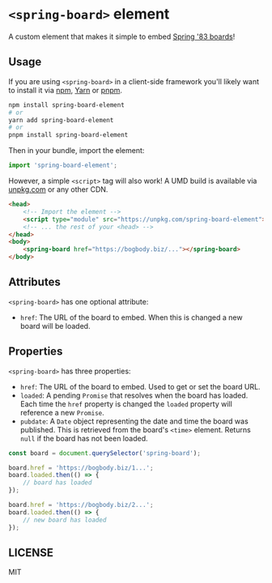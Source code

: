 # `<spring-board>` element

A custom element that makes it simple to embed [Spring '83 boards](https://github.com/robinsloan/spring-83)!

## Usage

If you are using `<spring-board>` in a client-side framework you'll likely want to install it via [npm](https://www.npmjs.com/), [Yarn](https://yarnpkg.com/) or [pnpm](https://pnpm.js.org/).

```sh
npm install spring-board-element
# or
yarn add spring-board-element
# or
pnpm install spring-board-element
```

Then in your bundle, import the element:

```js
import 'spring-board-element';
```

However, a simple `<script>` tag will also work! A UMD build is available via [unpkg.com](https://unpkg.com/) or any other CDN.

```html
<head>
	<!-- Import the element -->
	<script type="module" src="https://unpkg.com/spring-board-element"></script>
	<!-- ... the rest of your <head> -->
</head>
<body>
	<spring-board href="https://bogbody.biz/..."></spring-board>
</body>
```

## Attributes

`<spring-board>` has one optional attribute:

- `href`: The URL of the board to embed. When this is changed a new board will be loaded.

## Properties

`<spring-board>` has three properties:

- `href`: The URL of the board to embed. Used to get or set the board URL.
- `loaded`: A pending `Promise` that resolves when the board has loaded. Each time the `href` property is changed the `loaded` property will reference a new `Promise`.
- `pubdate`: A `Date` object representing the date and time the board was published. This is retrieved from the board's `<time>` element. Returns `null` if the board has not been loaded.

```js
const board = document.querySelector('spring-board');

board.href = 'https://bogbody.biz/1...';
board.loaded.then(() => {
	// board has loaded
});

board.href = 'https://bogbody.biz/2...';
board.loaded.then(() => {
	// new board has loaded
});
```

## LICENSE

MIT
